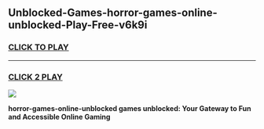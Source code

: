 
## Unblocked-Games-horror-games-online-unblocked-Play-Free-v6k9i
<h3>
<a href="https://premium76.site?title=horror-games-online-unblocked&ref=23A">CLICK TO PLAY</a></h3>
<hr>

<h3>
<a href="https://premium76.site?title=horror-games-online-unblocked&ref=23A">CLICK 2 PLAY</a>
  
</h3>

<a href="https://premium76.site?title=horror-games-online-unblocked&ref=23A"><img src="https://clearcache.store/games.png"></a>


**horror-games-online-unblocked games unblocked: Your Gateway to Fun and Accessible Online Gaming**
